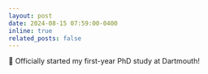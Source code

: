 ```yaml
---
layout: post
date: 2024-08-15 07:59:00-0400
inline: true
related_posts: false
---
```


:evergreen_tree: Officially started my first-year PhD study at Dartmouth!